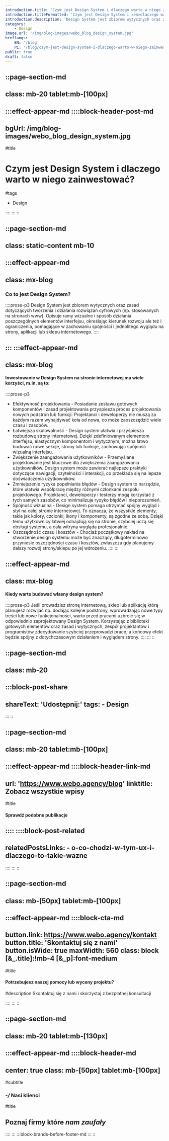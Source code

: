 ```yaml
---
introduction.title: 'Czym jest Design System i dlaczego warto w niego zainwestować?'
introduction.titleFormatted: 'Czym jest Design System i <em>dlaczego warto w niego zainwestować?</em>'
introduction.description: 'Design System jest zbiorem wytycznych oraz zasad dotyczących tworzenia i działania rozwiązań cyfrowych (np. stosowanych na stronach www).'
category:
    - Design
image.url: '/img/blog-images/webo_blog_design_system.jpg'
hreflangs:
    EN: '/blog'
    PL: '/blog/czym-jest-design-system-i-dlaczego-warto-w-niego-zainwestowac'
public: true
draft: false
---
```



::page-section-md
---
class: mb-20 tablet:mb-[100px]
---
:::effect-appear-md
::::block-header-post-md
---
bgUrl: /img/blog-images/webo_blog_design_system.jpg
---

#title
# Czym jest Design System i dlaczego warto w niego zainwestować?

#tags
- Design

::::
:::
::

::page-section-md
---
class: static-content mb-10
---
:::effect-appear-md
---
class: mx-blog
---

### **Co to jest Design System?**

::::prose-p3
Design System jest zbiorem wytycznych oraz zasad dotyczących tworzenia i działania rozwiązań cyfrowych (np. stosowanych na stronach www). Opisuje ramy wizualne i sposób działania poszczególnych elementów interfejsu, określając kierunek rozwoju ale też i ograniczenia, pomagające w zachowaniu spójności i jednolitego wyglądu na strony, aplikacji lub sklepu internetowego.
::::

:::
:::effect-appear-md
---
class: mx-blog
---

#### **Inwestowanie w Design System na stronie internetowej ma wiele korzyści, m.in. są to:**

::::prose-p3
- Efektywność projektowania - Posiadanie zestawu gotowych komponentów i zasad projektowania przyspiesza proces projektowania nowych podstron lub funkcji. Projektanci i deweloperzy nie muszą za każdym razem wynajdywać koła od nowa, co może zaoszczędzić wiele czasu i zasobów.
- Łatwiejsza skalowalność - Design system ułatwia i przyśpiesza rozbudowę strony internetowej. Dzięki zdefiniowanym elementom interfejsu, elastycznym komponentom i wytycznym, można łatwo budować nowe sekcje, strony lub funkcje, zachowując spójność wizualną interfejsu.
- Zwiększenie zaangażowania użytkowników - Przemyślane projektowanie jest kluczowe dla zwiększenia zaangażowania użytkowników. Design system może zawierać najlepsze praktyki dotyczące nawigacji, czytelności i interakcji, co przekłada się na lepsze doświadczenia użytkowników.
- Zmniejszenie ryzyka popełniania błędów - Design system to narzędzie, które ułatwia współpracę między różnymi członkami zespołu projektowego. Projektanci, deweloperzy i testerzy mogą korzystać z tych samych zasobów, co minimalizuje ryzyko błędów i nieporozumień.
- Spójność wizualna - Design system pomaga utrzymać spójny wygląd i styl na całej stronie internetowej. To oznacza, że wszystkie elementy, takie jak kolory, czcionki, ikony i komponenty, są zgodne ze sobą. Dzięki temu użytkownicy łatwiej odnajdują się na stronie, szybciej uczą się obsługi systemu, a cała witryna wygląda profesjonalnie.
- Oszczędność czasu i kosztów - Chociaż początkowy nakład na stworzenie design systemu może być znaczący, długoterminowo przyniesie oszczędności czasu i kosztów, zwłaszcza gdy planujemy dalszy rozwój strony/sklepu po jej wdrożeniu.
::::
:::

:::effect-appear-md
---
class: mx-blog
---

#### **Kiedy warto budować własny design system?**

::::prose-p3
Jeśli prowadzisz stronę internetową, sklep lub aplikację którą planujesz rozwijać np. dodając kolejne podstrony, wprowadzając nowe typy treści lub nowe funkcjonalności, warto przed pracami uzbroić się w odpowiednio zaprojektowany Design System. Korzystając z biblioteki gotowych elementów oraz zasad i wytycznych, zespół projektantów i programistów zdecydowanie szybciej przeprowadzi prace, a końcowy efekt będzie spójny z dotychczasowym działaniem i wyglądem strony.
::::
:::
::

::page-section-md
---
class: mb-20
---
:::block-post-share
---
shareText: 'Udostępnij:'
tags:
    - Design
---

:::
::

::page-section-md
---
class: mb-20 tablet:mb-[100px]
---
:::effect-appear-md
::::block-header-link-md
---
url: 'https://www.webo.agency/blog'
linktitle: Zobacz wszystkie wpisy
---

#title
#### Sprawdź podobne publikacje

::::
::::block-post-related
---
relatedPostsLinks:
    - o-co-chodzi-w-tym-ux-i-dlaczego-to-takie-wazne
---
::::
:::
::


::page-section-md
---
class: mb-[50px] tablet:mb-[100px]
---
:::effect-appear-md
::::block-cta-md
---
button.link: https://www.webo.agency/kontakt
button.title: 'Skontaktuj się z nami'
button.isWide: true
maxWidth: 560
class: block [&_.title]:!mb-4  [&_p]:font-medium
---

#title
#### Potrzebujesz naszej pomocy lub wyceny projektu?

#description
Skontaktuj się z nami i skorzystaj z bezpłatnej konsultacji

::::
:::
::

::page-section-md
---
class: mb-20 tablet:mb-[130px]
---
:::effect-appear-md
::::block-header-md
---
center: true
class: mb-[50px] tablet:mb-[100px]
---

#subtitle
### *-/* Nasi klienci

#title
## Poznaj firmy które *nam zaufały*

::::
:::
:::block-brands-before-footer-md
:::
::